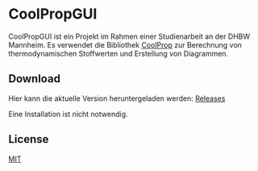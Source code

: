 # CoolPropGUI

CoolPropGUI ist ein Projekt im Rahmen einer Studienarbeit an der DHBW Mannheim. Es verwendet die Bibliothek [CoolProp](http://www.coolprop.org/index.html) zur Berechnung von thermodynamischen Stoffwerten und Erstellung von Diagrammen.

## Download

Hier kann die aktuelle Version heruntergeladen werden: [Releases](https://github.com/raaamk/CoolPropGUI/releases)

Eine Installation ist nicht notwendig.

## License

[MIT](https://github.com/raaamk/CoolPropGUI/blob/master/LICENSE)
